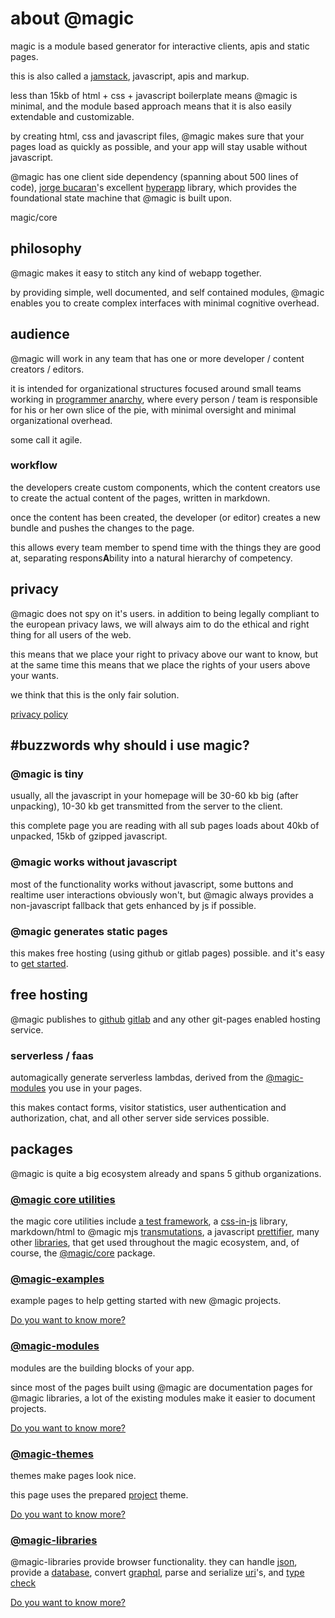 <Hero state></Hero>

<div id="about">

# about @magic

magic is a module based generator for interactive clients, apis and static pages.

this is also called a [jamstack](https://jamstack.org/), javascript, apis and markup.

less than 15kb of html + css + javascript boilerplate means @magic is minimal,
and the module based approach means that it is also easily extendable and customizable.

by creating html, css and javascript files,
@magic makes sure that your pages load as quickly as possible,
and your app will stay usable without javascript.

@magic has one client side dependency (spanning about 500 lines of code),
[jorge bucaran](https://github.com/jorgebucaran)'s excellent
[hyperapp](https://hyperapp.dev) library,
which provides the foundational state machine that @magic is built upon.

<GitBadges>magic/core</GitBadges>

## philosophy

@magic makes it easy to stitch any kind of webapp together.

by providing simple, well documented, and self contained modules,
@magic enables you to create complex interfaces with minimal cognitive overhead.

## audience

@magic will work in any team that has one or more developer / content creators / editors.

it is intended for organizational structures focused around small teams
working in [programmer anarchy](https://www.youtube.com/watch?v=tIxHmsWCd7g),
where every person / team is responsible for his or her own slice of the pie,
with minimal oversight and minimal organizational overhead.

some call it agile.

### workflow

the developers create custom components,
which the content creators use to create the actual content of the pages,
written in markdown.

once the content has been created,
the developer (or editor) creates a new bundle and pushes the changes to the page.

this allows every team member to spend time with the things they are good at,
separating respons**A**bility into a natural hierarchy of competency.

## privacy

@magic does not spy on it's users.
in addition to being legally compliant to the european privacy laws,
we will always aim to do the ethical and right thing for all users of the web.

this means that we place your right to privacy above our want to know,
but at the same time this means that we place the rights of your users above your wants.

we think that this is the only fair solution.

[privacy policy](/privacy/)

## #buzzwords why should i use magic?

### @magic is tiny

usually, all the javascript in your homepage will be 30-60 kb big (after unpacking),
10-30 kb get transmitted from the server to the client.

this complete page you are reading with all sub pages loads about 40kb of unpacked,
15kb of gzipped javascript.

### @magic works without javascript

most of the functionality works without javascript,
some buttons and realtime user interactions obviously won't,
but @magic always provides a non-javascript fallback that gets enhanced by js if possible.

### @magic generates static pages

this makes free hosting (using github or gitlab pages) possible.
and it's easy to
[get started](/getting-started/).

## free hosting

@magic publishes to
[github](https://github.com)
[gitlab](https://gitlab.com)
and any other git-pages enabled hosting service.

### serverless / faas

automagically generate
serverless lambdas, derived from the
[@magic-modules](https://github.com/magic-modules/)
you use in your pages.

this makes contact forms, visitor statistics, user authentication and authorization,
chat, and all other server side services possible.

## packages

@magic is quite a big ecosystem already and spans 5 github organizations.

<div class="Packages">

### [@magic core utilities](https://github.com/magic/)

the magic core utilities include
[a test framework](https://magic.github.io/test), a
[css-in-js](https://github.com/magic/css/) library,
markdown/html to @magic mjs [transmutations](https://github.com/magic/transmute/),
a javascript [prettifier](https://github.com/magic/format/),
many other [libraries](https://github.com/magic/),
that get used throughout the magic ecosystem, and, of course, the
[@magic/core](https://github.com/magic/core)
package.

### [@magic-examples](https://github.com/magic-examples/)

example pages to help getting started with new @magic projects.

[Do you want to know more?](https://magic-examples.github.io/)

### [@magic-modules](https://github.com/magic-modules/)

modules are the building blocks of your app.

since most of the pages built using @magic are documentation pages for @magic libraries,
a lot of the existing modules make it easier to document projects.

[Do you want to know more?](https://magic-modules.github.io/)

### [@magic-themes](https://github.com/magic-themes/)

themes make pages look nice.

this page uses the prepared [project](https://magic-themes.github.io/project) theme.

[Do you want to know more?](https://magic-themes.github.io/)


### [@magic-libraries](https://github.com/magic-libraries)

@magic-libraries provide browser functionality.
they can handle [json](https://github.com/magic-libraries/json/),
provide a [database](https://github.com/magic-libraries/db),
convert [graphql](https://github.com/magic-libraries/graphql),
parse and serialize [uri](https://github.com/magic-libraries/uri)'s,
and [type check](https://github.com/magic-libraries/is)

[Do you want to know more?](https://magic-libraries.github.io/)
